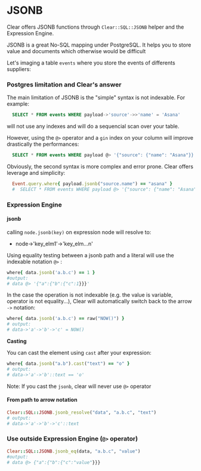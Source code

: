 # JSONB

Clear offers JSONB functions through `Clear::SQL::JSONB` helper and the Expression Engine.

JSONB is a great No-SQL mapping under PostgreSQL. It helps you to store value and documents which otherwise would be difficult

Let's imaging a table `events` where you store the events of differents suppliers:

### Postgres limitation and Clear's answer

The main limitation of JSONB is the "simple" syntax is not indexable. For example:

```sql
  SELECT * FROM events WHERE payload->'source'->>'name' = 'Asana'
```

will not use any indexes and will do a sequencial scan over your table.

However, using the `@>` operator and a `gin` index on your column will improve drastically the performances:

```sql
  SELECT * FROM events WHERE payload @> '{"source": {"name": "Asana"}}'
```

Obviously, the second syntax is more complex and error prone. Clear offers leverage and simplicity:

```ruby
  Event.query.where{ payload.jsonb("source.name") == "asana" }
  #  SELECT * FROM events WHERE payload @> '{"source": {"name": "Asana"}}'
```

### Expression Engine

#### jsonb

calling `node.jsonb(key)` on expression node will resolve to:

* node-&gt;'key\_elm1'-&gt;'key\_elm...n'

Using equality testing between a jsonb path and a literal will use the indexable notation `@>` :

```ruby
where{ data.jsonb('a.b.c') == 1 }
#output:
# data @> '{"a":{"b":{"c":1}}}'
```

In the case the operation is not indexable \(e.g. the value is variable, operator is not equality...\), Clear will automatically switch back to the arrow `->` notation:

```ruby
where{ data.jsonb('a.b.c') == raw("NOW()") }
# output:
# data->'a'->'b'->'c' = NOW()
```

**Casting**

You can cast the element using `cast` after your expression:

```ruby
where{ data.jsonb("a.b").cast("text") == "o" }
# output:
# data->'a'->'b'::text == 'o'
```

Note: If you cast the `jsonb`, clear will never use `@>` operator

#### From path to arrow notation

```ruby
Clear::SQL::JSONB.jsonb_resolve("data", "a.b.c", "text")
# output:
# data->'a'->'b'->'c'::text
```

### Use outside Expression Engine \(`@>` operator\)

```ruby
Clear::SQL::JSONB.jsonb_eq(data, "a.b.c", "value")
#output:
# data @> {"a":{"b":{"c":"value"}}}
```

